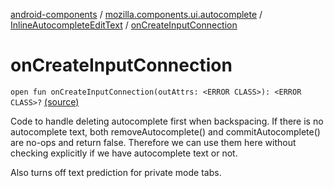 [android-components](../../index.md) / [mozilla.components.ui.autocomplete](../index.md) / [InlineAutocompleteEditText](index.md) / [onCreateInputConnection](./on-create-input-connection.md)

# onCreateInputConnection

`open fun onCreateInputConnection(outAttrs: <ERROR CLASS>): <ERROR CLASS>?` [(source)](https://github.com/mozilla-mobile/android-components/blob/master/components/ui/autocomplete/src/main/java/mozilla/components/ui/autocomplete/InlineAutocompleteEditText.kt#L522)

Code to handle deleting autocomplete first when backspacing.
If there is no autocomplete text, both removeAutocomplete() and commitAutocomplete()
are no-ops and return false. Therefore we can use them here without checking explicitly
if we have autocomplete text or not.

Also turns off text prediction for private mode tabs.

